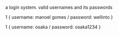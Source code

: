 a login system.
valid usernames and its passwords

1 {
  username: manoel gomes
  /
  password: wellinto
}

1 {
  username: osaka
  /
  password: osaka1234
}
